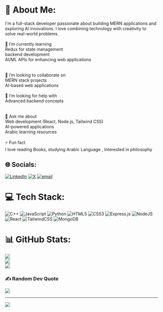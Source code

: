 # 💫 About Me:
I'm a full-stack developer passionate about building MERN applications and exploring AI innovations. I love combining technology with creativity to solve real-world problems.<br><br>🌱 I’m currently learning<br>Redux for state management<br>backend development<br>AI/ML APIs for enhancing web applications<br><br><br>👯 I’m looking to collaborate on<br>MERN stack projects<br>AI-based web applications<br><br>🤝 I’m looking for help with<br>Advanced backend concepts<br><br><br>💬 Ask me about<br>Web development (React, Node.js, Tailwind CSS)<br>AI-powered applications<br>Arabic learning resources<br><br>⚡ Fun fact<br>I love reading Books, studying Arabic Language , Interested in philosophy 


## 🌐 Socials:
[![LinkedIn](https://img.shields.io/badge/LinkedIn-%230077B5.svg?logo=linkedin&logoColor=white)](https://linkedin.com/in/owais-idrisi) [![X](https://img.shields.io/badge/X-black.svg?logo=X&logoColor=white)](https://x.com/Owaisidrisi_) [![email](https://img.shields.io/badge/Email-D14836?logo=gmail&logoColor=white)](mailto:idrisiowais05@gmail.com) 

# 💻 Tech Stack:
![C++](https://img.shields.io/badge/c++-%2300599C.svg?style=for-the-badge&logo=c%2B%2B&logoColor=white) ![JavaScript](https://img.shields.io/badge/javascript-%23323330.svg?style=for-the-badge&logo=javascript&logoColor=%23F7DF1E) ![Python](https://img.shields.io/badge/python-3670A0?style=for-the-badge&logo=python&logoColor=ffdd54) ![HTML5](https://img.shields.io/badge/html5-%23E34F26.svg?style=for-the-badge&logo=html5&logoColor=white) ![CSS3](https://img.shields.io/badge/css3-%231572B6.svg?style=for-the-badge&logo=css3&logoColor=white) ![Express.js](https://img.shields.io/badge/express.js-%23404d59.svg?style=for-the-badge&logo=express&logoColor=%2361DAFB) ![NodeJS](https://img.shields.io/badge/node.js-6DA55F?style=for-the-badge&logo=node.js&logoColor=white) ![React](https://img.shields.io/badge/react-%2320232a.svg?style=for-the-badge&logo=react&logoColor=%2361DAFB) ![TailwindCSS](https://img.shields.io/badge/tailwindcss-%2338B2AC.svg?style=for-the-badge&logo=tailwind-css&logoColor=white) ![MongoDB](https://img.shields.io/badge/MongoDB-%234ea94b.svg?style=for-the-badge&logo=mongodb&logoColor=white)
# 📊 GitHub Stats:
![](https://github-readme-stats.vercel.app/api?username=OwaisIdrisi&theme=dark&hide_border=false&include_all_commits=false&count_private=false)<br/>
![](https://github-readme-streak-stats.herokuapp.com/?user=OwaisIdrisi&theme=dark&hide_border=false)<br/>
![](https://github-readme-stats.vercel.app/api/top-langs/?username=OwaisIdrisi&theme=dark&hide_border=false&include_all_commits=false&count_private=false&layout=compact)

### ✍️ Random Dev Quote
![](https://quotes-github-readme.vercel.app/api?type=horizontal&theme=radical)

---
[![](https://visitcount.itsvg.in/api?id=OwaisIdrisi&icon=0&color=0)](https://visitcount.itsvg.in)

<!-- Proudly created with GPRM ( https://gprm.itsvg.in ) -->
